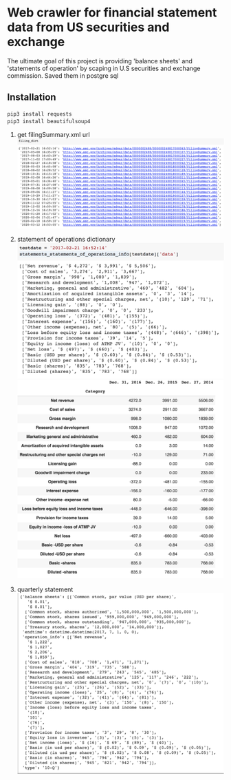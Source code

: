 
# Web crawler for financial statement data from US securities and exchange
The ultimate goal of this project is providing 'balance sheets' and 'statements of operation' by scaping in U.S securities and exchange commission. Saved them in postgre sql

## Installation

```bash
pip3 install requests
pip3 install beautifulsoup4
```

1. get filingSummary.xml url
![](docs/filing_dict.png)

2. statement of operations dictionary
![](docs/statement_of_operations_dict.png)
![](docs/statement_of_operations_df.png)

3. quarterly statement
![](docs/quarterly_statement.png)
